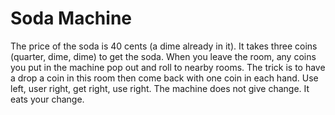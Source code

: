 # Soda Machine

The price of the soda is 40 cents (a dime already in it). It takes
three coins (quarter, dime, dime) to get the soda. When you leave
the room, any coins you put in the machine pop out and roll to nearby 
rooms. The trick is to have a drop a coin in this room then come back
with one coin in each hand. Use left, user right, get right, use right.
The machine does not give change. It eats your change.